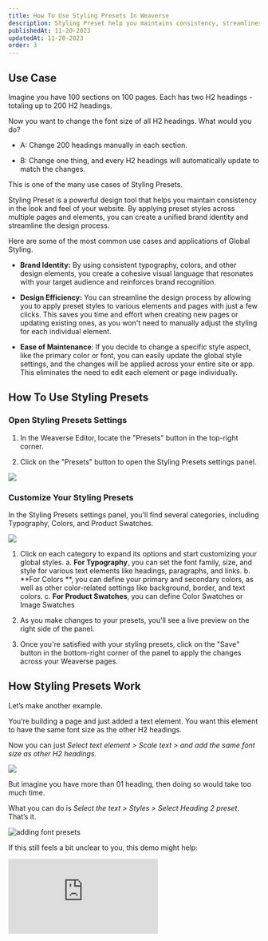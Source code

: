 ```yaml
---
title: How To Use Styling Presets In Weaverse
description: Styling Preset help you maintains consistency, streamlines design and allows for easy bulk updates.
publishedAt: 11-20-2023
updatedAt: 11-20-2023
order: 3
---
```


Use Case
--------

Imagine you have 100 sections on 100 pages. Each has two H2 headings - totaling up to 200 H2 headings.

Now you want to change the font size of all H2 headings. What would you do?

* A: Change 200 headings manually in each section.

* B: Change one thing, and every H2 headings will automatically update to match the changes.

This is one of the many use cases of Styling Presets.

Styling Preset is a powerful design tool that helps you maintain consistency in the look and feel of your website. By
applying preset styles across multiple pages and elements, you can create a unified brand identity and streamline the
design process.

Here are some of the most common use cases and applications of Global Styling.

* **Brand Identity:** By using consistent typography, colors, and other design elements, you create a cohesive visual
  language that resonates with your target audience and reinforces brand recognition.

* **Design Efficiency:** You can streamline the design process by allowing you to apply preset styles to various
  elements and pages with just a few clicks. This saves you time and effort when creating new pages or updating existing
  ones, as you won't need to manually adjust the styling for each individual element.

* **Ease of Maintenance**: If you decide to change a specific style aspect, like the primary color or font, you can
  easily update the global style settings, and the changes will be applied across your entire site or app. This
  eliminates the need to edit each element or page individually.

How To Use Styling Presets
--------------------------

### Open Styling Presets Settings

1. In the Weaverse Editor, locate the "Presets" button in the top-right corner.

2. Click on the "Presets" button to open the Styling Presets settings panel.

![](https://downloads.intercomcdn.com/i/o/708242219/d7df2dde10baf9e07a51ccbb/preset-location.png)

### Customize Your Styling Presets

In the Styling Presets settings panel, you'll find several categories, including Typography, Colors, and Product
Swatches.

![](https://downloads.intercomcdn.com/i/o/708242190/daba9138dc78cfdb27c62140/styling-preset.png)

1. Click on each category to expand its options and start customizing your global styles. a. **For Typography**, you can
   set the font family, size, and style for various text elements like headings, paragraphs, and links. b. **For Colors
   **, you can define your primary and secondary colors, as well as other color-related settings like background,
   border, and text colors. c. **For Product Swatches**, you can define Color Swatches or Image Swatches

2. As you make changes to your presets, you'll see a live preview on the right side of the panel.

3. Once you're satisfied with your styling presets, click on the "Save" button in the bottom-right corner of the panel
   to apply the changes across your Weaverse pages.

How Styling Presets Work
------------------------

Let’s make another example.

You’re building a page and just added a text element. You want this element to have the same font size as the other H2
headings.

Now you can just _Select text element > Scale text > and add the same font size as other H2 headings._

![](https://downloads.intercomcdn.com/i/o/708242027/5d62f1c16aada9587507218d/Scale-text.png)

But imagine you have more than 01 heading, then doing so would take too much time.

What you can do is _Select the text > Styles > Select Heading 2 preset_. That’s it.

![adding font presets](https://downloads.intercomcdn.com/i/o/708242097/debb2a1985b5e932a9ff5f9a/font+preset.png)

If this still feels a bit unclear to you, this demo might help:

<iframe src="https://www.youtube.com/embed/BMLPYqryzqI?rel=0" frameBorder="0" webkitallowfullscreen="true" mozallowfullscreen="true" allowFullScreen></iframe>